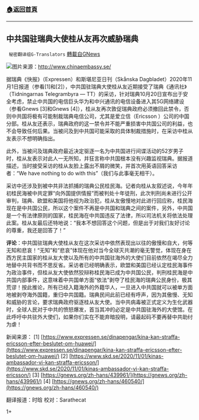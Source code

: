 ###  [:house:返回首頁](https://github.com/ourhimalayas/txt)
---

## 中共国驻瑞典大使桂从友再次威胁瑞典
` 秘密翻译组G-Translators` [轉載自GNews](https://gnews.org/zh-hans/513782/)

![]()![](https://gnews-media-offload.s3.amazonaws.com/wp-content/uploads/2020/11/01100622/1101-1.jpg)图片来源：http://www.chinaembassy.se/

据瑞典《快报》（Expressen）和斯堪尼亚日刊（Skånska Dagbladet）2020年11月1日报道（参看[1]和[2]），中共国驻瑞典大使桂从友近期接受了瑞典《通讯社》（Tidningarnas Telegrambyra — TT）的采访，针对瑞典10月20日宣布出于安全考虑，禁止中共国的电信巨头华为和中兴通讯的电信设备进入其5G网络建设（参看Gnews [3]和Gnews [4]），桂从友再次敦促瑞典政府必须撤回此禁令，否则中共国将极有可能制裁瑞典电信公司，尤其是爱立信（Ericsson ）公司的中国分部。桂从友还表示，瑞典政府的这一禁令并不能严重损害中共国公司的利益，也不会导致任何后果。当被问及到中共国可能采取的具体制裁措施时，在采访中桂从友表示不想明确指出。

此外，当被问及瑞典政府最近决定驱逐一名为中共国进行间谍活动的52岁男子时，桂从友表示对此人一无所知，并狂言称中共国根本没有兴趣监视瑞典。据报道描述，当时接受采访的桂从友脸上露出不屑的微笑，并首次用英语回答采访者：“We have nothing to do with this”（我们与此事毫无相干）。

采访中还涉及到被中共非法抓捕的瑞典公民桂民海。记者向桂从友叙述说，今年年初桂民海被中共定罪“向外国提供情报”而被判处十年徒刑，此次判刑尚未进行公开审判，瑞典、欧盟和美国将他视为政治犯，桂从友傲慢地对此进行回应称，桂民海现在是中共国公民，所以这个案件不再是中共国和瑞典之间的案件，另外，中共国是一个有法律原则的国家，桂民海在中共国违反了法律，所以司法机关将依法处理此案。桂从友最后还特地说：“我本不想回答这个问题，但是出于对我们友好讨论的尊重，我还是回答了！”


**评论**：中共国驻瑞典大使桂从友在这次采访中依然表现出以往的傲慢和自大，何等无知和悲哀！“无知”和“悲哀”体现在他对当今全球灭共潮的毫无警觉，体现在身在西方民主国家的桂从友大使以及所有的中共国驻海外的大使们目前依然在竭尽全力地替中共背书而不思反省。采访者已经明确表示，欧盟和美国已经认定桂民海事件为政治事件，但桂从友大使依然狡辩称桂民海已成为中共国公民，判刑桂民海是中共国内部事件，这意味着中共国单方面“依法”剥夺了桂民海的瑞典公民身份，极其荒谬！按此推论，所有已经入籍海外的外籍华人，一旦进入中共国就可以被单方面地被剥夺海外国籍，重归中共国籍。瑞典民间此前已经有呼声，因为其傲慢、无知和威胁的言论，要求瑞典政府驱逐桂从友大使。当中共病毒被正式定义为生化武器时，全球人民对于中共的愤怒爆发，首当其冲的必定是中共国驻海外的大使馆。在此呼吁中共驻外大使们，如果你们实在不能弃暗投明，请最起码不要再替中共助纣为虐！




新闻来源：
[1] [https://www.expressen.se/dinapengar/kina-kan-straffa-ericsson-efter-beslutet-om-huawei/](https://www.expressen.se/dinapengar/kina-kan-straffa-ericsson-efter-beslutet-om-huawei/)
[2] [https://www.skd.se/2020/11/01/kinas-ambassador-vi-kan-straffa-ericsson/](https://www.skd.se/2020/11/01/kinas-ambassador-vi-kan-straffa-ericsson/)
[3] [https://gnews.org/zh-hans/439961/](https://gnews.org/zh-hans/439961/)
[4] [https://gnews.org/zh-hans/460540/](https://gnews.org/zh-hans/460540/)





翻译报道：时晗
校对：Sarathecat


1+
